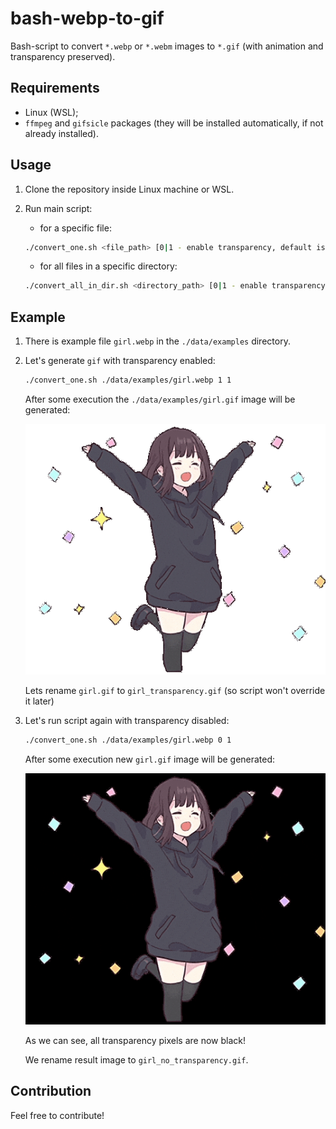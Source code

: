 # bash-webp-to-gif

Bash-script to convert `*.webp` or `*.webm` images to `*.gif` (with animation and transparency preserved).

## Requirements

- Linux (WSL);
- `ffmpeg` and `gifsicle` packages (they will be installed automatically, if not already installed).

## Usage

1. Clone the repository inside Linux machine or WSL.

2. Run main script:

    - for a specific file:

    ```bash
    ./convert_one.sh <file_path> [0|1 - enable transparency, default is 1] [0|1|2 - compression level, default is 1]
    ```

    - for all files in a specific directory:

    ```bash
    ./convert_all_in_dir.sh <directory_path> [0|1 - enable transparency, default is 1] [0|1|2 - compression level, default is 1]
    ```

## Example

1. There is example file `girl.webp` in the `./data/examples` directory.

2. Let's generate `gif` with transparency enabled:

    ```bash
    ./convert_one.sh ./data/examples/girl.webp 1 1
    ```

    After some execution the `./data/examples/girl.gif` image will be generated:

    ![output gif image](data/examples/girl_transparency.gif)

    Lets rename `girl.gif` to `girl_transparency.gif` (so script won't override it later)

3. Let's run script again with transparency disabled:

    ```bash
    ./convert_one.sh ./data/examples/girl.webp 0 1
    ```

    After some execution new `girl.gif` image will be generated:

    ![output gif image](data/examples/girl_no_transparency.gif)

    As we can see, all transparency pixels are now black!

    We rename result image to `girl_no_transparency.gif`.

## Contribution

Feel free to contribute!
